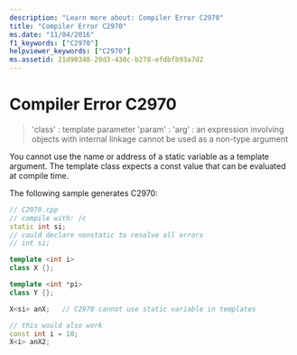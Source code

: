 ```yaml
---
description: "Learn more about: Compiler Error C2970"
title: "Compiler Error C2970"
ms.date: "11/04/2016"
f1_keywords: ["C2970"]
helpviewer_keywords: ["C2970"]
ms.assetid: 21d90348-20d3-438c-b278-efdbfb93a7d2
---
```

# Compiler Error C2970

> 'class' : template parameter 'param' : 'arg' : an expression involving objects with internal linkage cannot be used as a non-type argument

You cannot use the name or address of a static variable as a template argument. The template class expects a const value that can be evaluated at compile time.

The following sample generates C2970:

```cpp
// C2970.cpp
// compile with: /c
static int si;
// could declare nonstatic to resolve all errors
// int si;

template <int i>
class X {};

template <int *pi>
class Y {};

X<si> anX;   // C2970 cannot use static variable in templates

// this would also work
const int i = 10;
X<i> anX2;
```
